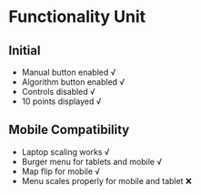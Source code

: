 # Functionality Unit
## Initial
- Manual button enabled √
- Algorithm button enabled √
- Controls disabled √
- 10 points displayed √
## Mobile Compatibility
- Laptop scaling works √
- Burger menu for tablets and mobile √
- Map flip for mobile √
- Menu scales properly for mobile and tablet ❌